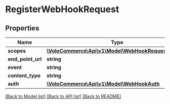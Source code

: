 # RegisterWebHookRequest

## Properties
Name | Type | Description | Notes
------------ | ------------- | ------------- | -------------
**scopes** | [**\VoloCommerce\Api\v1\Model\WebHookRequestScope[]**](WebHookRequestScope.md) |  | [optional] 
**end_point_url** | **string** |  | [optional] 
**event** | **string** |  | [optional] 
**content_type** | **string** |  | [optional] 
**auth** | [**\VoloCommerce\Api\v1\Model\WebHookAuth**](WebHookAuth.md) |  | [optional] 

[[Back to Model list]](../README.md#documentation-for-models) [[Back to API list]](../README.md#documentation-for-api-endpoints) [[Back to README]](../README.md)



